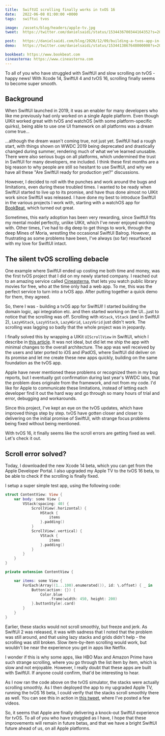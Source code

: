 ```yaml
---
title:  SwiftUI scrolling finally works in tvOS 16
date:   2022-06-08 01:00:00 +0000
tags:   swiftui tvos

image:  /assets/blog/headers/apple-tv.jpg
tweet:  https://twitter.com/danielsaidi/status/1534436700344164352?s=20&t=FH9px9RehnPiSAQmZMizQg

post:   https://danielsaidi.com/blog/2020/12/09/building-a-tvos-app-in-swiftui
demo:   https://twitter.com/danielsaidi/status/1534413867648000000?s=20&t=0v0mkS3sNxXNptr_rBafmA

bookbeat: https://www.bookbeat.com
cineasterna: https://www.cineasterna.com
---
```


To all of you who have struggled with SwiftUI and slow scrolling on tvOS - happy news! With Xcode 14, SwiftUI 4 and tvOS 16, scrolling finally seems to become super smooth.


## Background

When SwiftUI launched in 2019, it was an enabler for many developers who like me previously had only worked on a single Apple platform. Even though UIKit worked great with tvOS and watchOS (with some platform-specific quirks), being able to use one UI framework on all platforms was a dream come true...

...although the dream wasn't coming true, not just yet. SwiftUI had a rough start, with things shown on WWDC 2019 being deprecated and drastically changed during summer, rendering much of what we've learned unusable. There were also serious bugs on all platforms, which undermined the trust in SwiftUI for many developers, me included. I think these first months are a big reason to why people are still so hesitant to use SwiftUI, and why we have all these "Are SwiftUI ready for production yet?" discussions.

However, I decided to roll with the punches and work around the bugs and limitations, even during these troubled times. I wanted to be ready when SwiftUI started to live up to its promise, and have thus done almost no UIKit work since SwiftUI was released. I have done my best to introduce SwiftUI in the various projects I work with, starting with a watchOS app for [BookBeat]({{page.bookbeat}}), which turned out great.

Sometimes, this early adoption has been very rewarding, since SwiftUI fits my mental model perfectly, unlike UIKit, which I've never enjoyed working with. Other times, I've had to dig deep to get things to work, through the deep Mines of Moria, wrestling the occasional SwiftUI Balrog. However, as frustrating as some problems have been, I've always (so far) resurfaced with my love for SwiftUI intact.


## The silent tvOS scrolling debacle

One example where SwiftUI ended up costing me both time and money, was the first tvOS project that I did on my newly started company. I reached out to an amazing service called [Cineasterna]({{page.cineasterna}}), that lets you watch public library movies for free, who at the time only had a web app. To me, this was the perfect service to turn into a tvOS app. After putting together a quick demo for them, they agreed.

So, there I was - building a tvOS app for SwiftUI! I started building the domain logic, api integration etc. and then started working on the UI...just to notice that the scrolling was off. Scrolling with `HStack`, `VStack` (and in SwiftUI 2), `LazyHStack`, `LazyVStack`, `LazyHGrid`, `LazyVGrid` just didn't work. The scrolling was lagging so badly that the whole project was in jeopardy.

I finally solved this by wrapping a UIKit `UIScrollView` in SwiftUI, which I describe in [this article]({{page.post}}). It was not ideal, but did let me ship the app with minimal changes to the overall architecture. The app was well received by the users and later ported to iOS and iPadOS, where SwiftUI did deliver on its promise and let me create these new apps quickly, building on the same foundation as the tvOS app.

Apple have never mentioned these problems or recognized them in my bug reports, but I eventually got confirmation during last year's WWDC labs, that the problem does originate from the framework, and not from my code. I'd like for Apple to communicate these limitations, instead of letting each developer find it out the hard way and go through so many hours of trial and error, debugging and workarounds.

Since this project, I've kept an eye on the tvOS updates, which have improved things step by step. tvOS have gotten closer and closer to delivering on the initial promise of SwiftUI, with strange focus problems being fixed without being mentioned. 

With tvOS 16, it finally seems like the scroll errors are getting fixed as well. Let's  check it out.


## Scroll error solved?

Today, I downloaded the new Xcode 14 beta, which you can get from the Apple Developer Portal. I also upgraded my Apple TV to the tvOS 16 beta, to be able to check if the scrolling is finally fixed.

I setup a super simple test app, using the following code:

```swift
struct ContentView: View {
    var body: some View {
        VStack(spacing: 40) {
            ScrollView(.horizontal) {
                HStack {
                    items
                }.padding()
            }
            ScrollView(.vertical) {
                VStack {
                    items
                }.padding()
            }
        }
    }
}

private extension ContentView {

    var items: some View {
        ForEach(Array((1...100).enumerated()), id: \.offset) { _ in
            Button(action: {}) {
                Color.blue
                    .frame(width: 450, height: 200)
            }.buttonStyle(.card)
        }
    }
}
```

Earlier, these stacks would not scroll smoothly, but freeze and jerk. As SwiftUI 2 was released, it was with sadness that I noted that the problem was still around, and that using lazy stacks and grids didn't help - the scrolling was still broken. Slow item-by-item scrolling would work, but wouldn't be near the experience you get in apps like Netflix.

I wonder if this is why some apps, like HBO Max and Amazon Prime have such strange scrolling, where you go through the list item by item, which is slow and not enjoyable. However, I really doubt that these apps are built with SwiftUI. If anyone could confirm, that'd be interesting to hear.

As I now ran the code above on the tvOS simulator, the stacks were actually scrolling smoothly. As I then deployed the app to my upgraded Apple TV, running the tvOS 16 beta, I could verify that the stacks scroll smoothly there as well. You can see this in action in [this tweet]({{page.demo}}), where I've posted a few videos.

So, it seems that Apple are finally delivering a knock-out SwiftUI experience for tvOS. To all of you who have struggled as I have, I hope that these improvements will remain in future betas, and that we have a bright SwiftUI future ahead of us, on all Apple platforms.